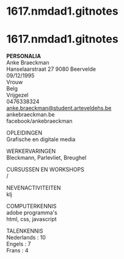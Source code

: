 # 1617.nmdad1.gitnotes
# 1617.nmdad1.gitnotes

<b>PERSONALIA</b> <br>
Anke Braeckman <br>
Hanselaarstraat 27 9080 Beervelde <br>
09/12/1995<br>
Vrouw<br>
Belg<br>
Vrijgezel<br>
0476338324<br>
anke.braeckman@student.arteveldehs.be<br>
ankebraeckman.be<br>
facebook/ankebraeckman<br>

OPLEIDINGEN<br>
Grafische en digitale media<br>

WERKERVARINGEN<br>
Bleckmann, Parlevliet, Breughel<br>

CURSUSSEN EN WORKSHOPS<br>
/<br>

NEVENACTIVITEITEN<br>
klj<br>

COMPUTERKENNIS<br>
adobe programma's<br>
html, css, javascript<br>

TALENKENNIS<br>
Nederlands : 10<br>
Engels : 7<br>
Frans : 4<br>